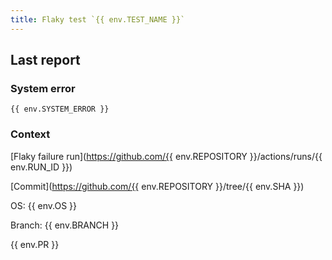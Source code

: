 ```yaml
---
title: Flaky test `{{ env.TEST_NAME }}`
---
```


## Last report

### System error

```text
{{ env.SYSTEM_ERROR }}
```

### Context

[Flaky failure run](https://github.com/{{ env.REPOSITORY }}/actions/runs/{{ env.RUN_ID }})

[Commit](https://github.com/{{ env.REPOSITORY }}/tree/{{ env.SHA }})

OS: {{ env.OS }}

Branch: {{ env.BRANCH }}

{{ env.PR }}
